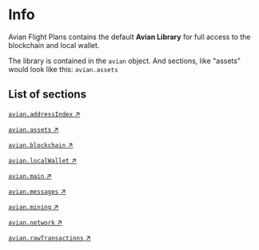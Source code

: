 # Info

Avian Flight Plans contains the default **Avian Library** for full access to the blockchain and local wallet. 

The library is contained in the `avian` object. 
And sections, like "assets" would look like this: `avian.assets`

## List of sections
[`avian.addressIndex` ↗](address-index/getaddressbalance/)

[`avian.assets` ↗](assets/getassetdata/)

[`avian.blockchain` ↗](blockchain/decodeblock/)

[`avian.localWallet` ↗](local-wallet/abandontransaction/)

[`avian.main` ↗](main/createmultisig/)

[`avian.messages` ↗](messages/clearmessages/)

[`avian.mining` ↗](mining/getblocktemplate/)

[`avian.network` ↗](network/addnode/)

[`avian.rawTransactions` ↗](raw_transactions/combinerawtransaction/)
